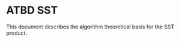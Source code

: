 # ATBD SST

This document describes the algorithm theoretical basis for the SST product.


```{tableofcontents}
```


